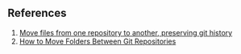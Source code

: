 

## References

1. [Move files from one repository to another, preserving git history](https://medium.com/@ayushya/move-directory-from-one-repository-to-another-preserving-git-history-d210fa049d4b)
2. [How to Move Folders Between Git Repositories](http://st-on-it.blogspot.com/2010/01/how-to-move-folders-between-git.html)
